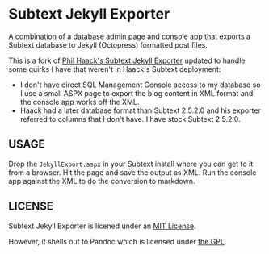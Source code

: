 Subtext Jekyll Exporter
=======================

A combination of a database admin page and console app that exports a Subtext database to Jekyll (Octopress) formatted post files.

This is a fork of [Phil Haack's Subtext Jekyll Exporter](https://github.com/Haacked/subtext-jekyll-exporter) updated to handle some quirks I have that weren't in Haack's Subtext deployment:

- I don't have direct SQL Management Console access to my database so I use a small ASPX page to export the blog content in XML format and the console app works off the XML.
- Haack had a later database format than Subtext 2.5.2.0 and his exporter referred to columns that I don't have. I have stock Subtext 2.5.2.0.

## USAGE

Drop the `JekyllExport.aspx` in your Subtext install where you can get to it from a browser. Hit the page and save the output as XML. Run the console app against the XML to do the conversion to markdown.

## LICENSE

Subtext Jekyll Exporter is licened under an [MIT License](LICENSE).

However, it shells out to Pandoc which is licensed under [the GPL](http://www.gnu.org/copyleft/gpl.html).
